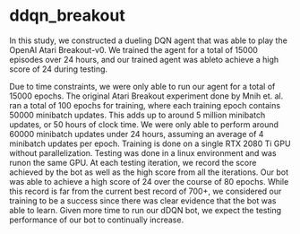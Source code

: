 # ddqn_breakout

In this study, we constructed a dueling DQN agent that was able to play the OpenAI Atari Breakout-v0.  We trained the agent for a total of 15000 episodes over 24 hours, and our trained agent was ableto achieve a high score of 24 during testing.

Due to time constraints, we were only able to run our agent for a total of 15000 epochs.  The original Atari Breakout experiment done by Mnih et.  al. ran a total of 100 epochs for training, where each training  epoch  contains  50000  minibatch  updates.   This  adds  up  to  around  5  million  minibatch updates, or 50 hours of clock time.  We were only able to perform around 60000 minibatch updates under 24 hours, assuming an average of 4 minibatch updates per epoch.  Training is done on a single RTX 2080 Ti GPU without parallelization.  Testing was done in a linux environment and was runon the same GPU. At each testing iteration, we record the score achieved by the bot as well as the high score from all the iterations.  Our bot was able to achieve a high score of 24 over the course of 80 epochs.  While this record is far from the current best record of 700+, we considered our training to be a success since there was clear evidence that the bot was able to learn.  Given more time to run our dDQN bot, we expect the testing performance of our bot to continually increase.

